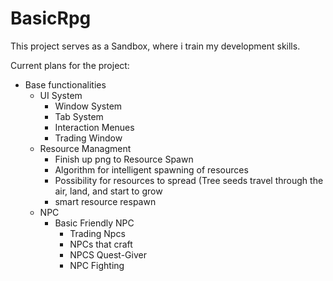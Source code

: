 # BasicRpg
 
 
 This project serves as a Sandbox, where i train my development skills.
 
 Current plans for the project:
 
<ul>
<li>Base functionalities
 <ul>
  <li>UI System
   <ul>
    <li>Window System</li>
    <li>Tab System</li>
    <li>Interaction Menues</li>
    <li>Trading Window</li>
   </ul>
  </li>
  <li>Resource Managment
   <ul>
    <li>Finish up png to Resource Spawn</li>
    <li>Algorithm for intelligent spawning of resources</li>
    <li>Possibility for resources to spread (Tree seeds travel through the air, land, and start to grow</li>
    <li>smart resource respawn</li>
   </ul>
  </li>
  <li>NPC
   <ul>
    <li>Basic Friendly NPC
     <ul>
      <li>Trading Npcs</li>
      <li>NPCs that craft</li>
      <li>NPCS Quest-Giver</li>
      <li>NPC Fighting</li>
     </ul>
    </li>
   </ul>
  </li>
</li>
</ul>
